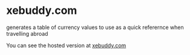 # xebuddy.com
generates a table of currency values to use as a quick referernce when travelling abroad

You can see the hosted version at [xebuddy.com](http://xebuddy.com/)
